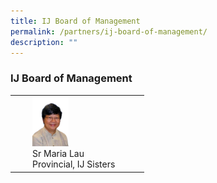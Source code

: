 ```yaml
---
title: IJ Board of Management
permalink: /partners/ij-board-of-management/
description: ""
---
```

### IJ Board of Management

|  	|  	|  	|  	|  	|
|---	|---	|---	|---	|---	|
|  	|  	|  <img src="/images/bom1.png" style="width:40%"><br> Sr Maria Lau <br>Provincial, IJ Sisters	|  	|  	|